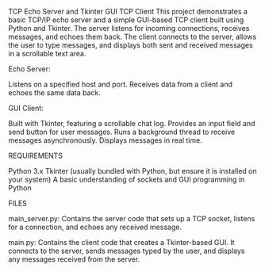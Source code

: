 TCP Echo Server and Tkinter GUI TCP Client
This project demonstrates a basic TCP/IP echo server and a simple GUI-based TCP client built using Python and Tkinter. The server listens for incoming connections, receives messages, and echoes them back. The client connects to the server, allows the user to type messages, and displays both sent and received messages in a scrollable text area.

Echo Server:

Listens on a specified host and port.
Receives data from a client and echoes the same data back.

GUI Client:

Built with Tkinter, featuring a scrollable chat log.
Provides an input field and send button for user messages.
Runs a background thread to receive messages asynchronously.
Displays messages in real time.

REQUIREMENTS

Python 3.x
Tkinter (usually bundled with Python, but ensure it is installed on your system)
A basic understanding of sockets and GUI programming in Python

FILES

main_server.py:
Contains the server code that sets up a TCP socket, listens for a connection, and echoes any received message.

main.py:
Contains the client code that creates a Tkinter-based GUI. It connects to the server, sends messages typed by the user, and displays any messages received from the server.
